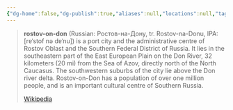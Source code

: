 ```yaml
---
{"dg-home":false,"dg-publish":true,"aliases":null,"locations":null,"tag":null,"date":null,"location":[47.2213858,39.7114196],"title":"Rostov-on-Don, Rostov Oblast, Southern Federal District, Russia","permalink":"/maps/rostov-on-don-rostov-oblast-southern-federal-district-russia/","dgHomeLink":true,"dgPassFrontmatter":true}
---
```



> **rostov-on-don** (Russian: Ростов-на-Дону, tr. Rostov-na-Donu, IPA: [rɐˈstof nə dɐˈnu]) is a port city and the administrative centre of Rostov Oblast and the Southern Federal District of Russia. It lies in the southeastern part of the East European Plain on the Don River, 32 kilometers (20 mi) from the Sea of Azov, directly north of the North Caucasus. The southwestern suburbs of the city lie above the Don river delta. Rostov-on-Don has a population of over one million people, and is an important cultural centre of Southern Russia.
>
> [Wikipedia](https://en.wikipedia.org/wiki/Rostov-on-Don)
